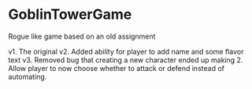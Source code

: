 # GoblinTowerGame
Rogue like game based on an old assignment

v1. The original
v2. Added ability for player to add name and some flavor text
v3. Removed bug that creating a new character ended up making 2. Allow player to now choose whether to attack or defend instead of automating.